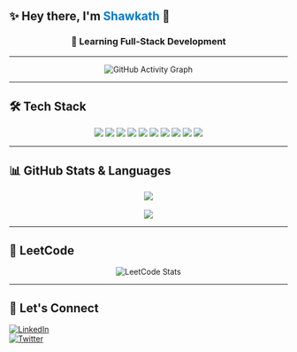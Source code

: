 <h2>✨ Hey there, I'm <span style="color:#007ACC">Shawkath</span> 👋</h2>

<h3 align="center">🌱 Learning Full-Stack Development</h3>

---

<div align="center">
  <img src="https://github-readme-activity-graph.vercel.app/graph?username=shawkath73&theme=react&hide_border=true" alt="GitHub Activity Graph">
</div>

---
## 🛠 Tech Stack

<div align="center">
  <img src="https://img.shields.io/badge/HTML5-E34F26?style=for-the-badge&logo=html5&logoColor=white"/>
  <img src="https://img.shields.io/badge/CSS3-1572B6?style=for-the-badge&logo=css3&logoColor=white"/>
  <img src="https://img.shields.io/badge/JavaScript-F7DF1E?style=for-the-badge&logo=javascript&logoColor=black"/>
  <img src="https://img.shields.io/badge/jQuery-0769AD?style=for-the-badge&logo=jquery&logoColor=white"/>
  <img src="https://img.shields.io/badge/Figma-F24E1E?style=for-the-badge&logo=figma&logoColor=white"/>
  <img src="https://img.shields.io/badge/VS%20Code-007ACC?style=for-the-badge&logo=visual-studio-code&logoColor=white"/>
  <img src="https://img.shields.io/badge/Git-F05032?style=for-the-badge&logo=git&logoColor=white"/>
  <img src="https://img.shields.io/badge/GitHub-181717?style=for-the-badge&logo=github&logoColor=white"/>
  <img src="https://img.shields.io/badge/Python-3776AB?style=for-the-badge&logo=python&logoColor=white"/>
  <img src="https://img.shields.io/badge/LeetCode-FFA116?style=for-the-badge&logo=leetcode&logoColor=black"/>
</div>

---

## 📊 GitHub Stats & Languages

<div align="center">
  <img src="https://github-readme-stats.vercel.app/api?username=shawkath73&show_icons=true&theme=tokyonight" />
  <br><br>
  <img src="https://github-readme-stats.vercel.app/api/top-langs/?username=shawkath73&layout=compact&theme=tokyonight&card_width=400" />
</div>

---

## 🧠 LeetCode
<div align="center">
  <img src="https://leetcard.jacoblin.cool/Shawkath_Muhammed?ext=heatmap" alt="LeetCode Stats" />
</div>

---

## 🤝 Let's Connect

[![LinkedIn](https://img.shields.io/badge/-LinkedIn-blue?style=for-the-badge&logo=linkedin&logoColor=white)](https://www.linkedin.com/in/muhammed-shawkath-v-i-b246b6285?utm_source=share&utm_campaign=share_via&utm_content=profile&utm_medium=android_app)  
[![Twitter](https://img.shields.io/badge/-Twitter-1DA1F2?style=for-the-badge&logo=twitter&logoColor=white)](https://x.com/TheMyst48853387?t=zeWFiAcx4So4RDPWCG2X8Q&s=09)  


